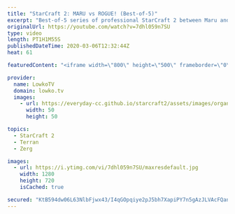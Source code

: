 ```yaml
---
title: "StarCraft 2: MARU vs ROGUE! (Best-of-5)"
excerpt: "Best-of-5 series of professional StarCraft 2 between Maru and Rogue. Both of these pro gamers are at the highest possible level of SC2. Maru is widely considered to be strongest Terran player in the world. Determining the best Zerg player in the world is harder to do as there are other top-level Zerg"
originalUrl: https://youtube.com/watch?v=7dhl059n7SU
type: video
length: PT1H1M55S
publishedDateTime: 2020-03-06T12:32:44Z
heat: 61

featuredContent: "<iframe width=\"800\" height=\"500\" frameborder=\"0\" src=\"https://www.youtube.com/embed/7dhl059n7SU\" allow=\"accelerometer; autoplay; encrypted-media; gyroscope; picture-in-picture\" allowfullscreen></iframe>"

provider:
  name: LowkoTV
  domain: lowko.tv
  images:
    - url: https://everyday-cc.github.io/starcraft2/assets/images/organizations/lowko.tv-50x50.jpg
      width: 50
      height: 50

topics:
  - StarCraft 2
  - Terran
  - Zerg

images:
  - url: https://i.ytimg.com/vi/7dhl059n7SU/maxresdefault.jpg
    width: 1280
    height: 720
    isCached: true

secured: "KtB594dw06L63NlbFjwx43/I4qGOpqiye2pJ5bh7XapiPY7n5gAzJLVAcFQanwUqEuhBSPHWIvp4pCdkFNjtvwLdeN0Dsqsd3Qo1MXyiQO6+2UmkOE/MZIS/IkvS63U1FIH6BVGM9x49bzuoObj7gQ5ZYciPoBR0J6IbmPlSRRHQNCpFMEIDbTQcv11dpKGZHb/kzblT4u+WRivjVrQr3BptUKjAe92OtVbCFfSqe72w13rR9oT7gd4Et89t4BARHtQDd8LxskwgGNeI5M/kCRVIbtxTM8nwnFUEa/mzHN8svuKA54LOq7/ETNyUG9CS3kps7gP9wDG6c3IMKmaIhvctZCToMiB0bwzRZxlLyQvyOal/w6OVm1VMcBIFkR2V3QD0bTHsh8jfgMd52+tFAQaps/wF2sK6sFkY8S3wev2AXMu7JIM1ZGNWmD8jwHDb;l1N8Lb1rS7Tmob2kxYEaIg=="
---
```


